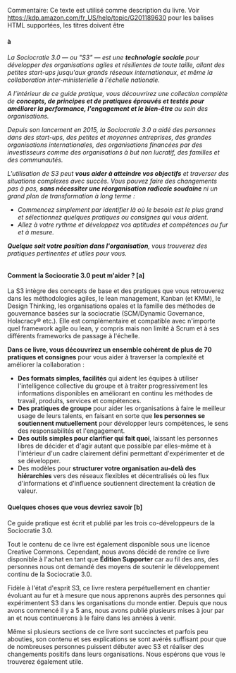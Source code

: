 Commentaire: Ce texte est utilisé comme description du livre. Voir https://kdp.amazon.com/fr_US/help/topic/G201189630 pour les balises HTML supportées, les titres doivent être <h4> à <h6>

La Sociocratie 3.0 — ou "S3" — est une **technologie sociale** pour développer des organisations agiles et résilientes de toute taille, allant des petites start-ups jusqu'aux grands réseaux internationaux, et même la collaboration inter-ministerielle à l'échelle nationale.

A l'intérieur de ce guide pratique, vous découvrirez une collection complète de **concepts, de principes et de pratiques éprouvés et testés pour améliorer la performance, l'engagement et le bien-être** au sein des organisations.

Depuis son lancement en 2015, la Sociocratie 3.0 a aidé des personnes dans des start-ups, des petites et moyennes entreprises, des grandes organisations internationales, des organisations financées par des investisseurs comme des organisations à but non lucratif, des familles et des communautés.

L'utilisation de S3 peut **vous aider à atteindre vos objectifs** et traverser des situations complexes avec succès. Vous pouvez faire des changements pas à pas, **sans nécessiter une réorganisation radicale soudaine** ni un grand plan de transformation à long terme :

-   Commencez simplement par identifier là où le besoin est le plus grand et sélectionnez quelques pratiques ou consignes qui vous aident.
-   Allez à votre rythme et développez vos aptitudes et compétences au fur et à mesure.

**Quelque soit votre position dans l'organisation**, vous trouverez des pratiques pertinentes et utiles pour vous.

#### Comment la Sociocratie 3.0 peut m'aider ? [a]

La S3 intègre des concepts de base et des pratiques que vous retrouverez dans les méthodologies agiles, le lean management, Kanban (et KMM), le Design Thinking, les organisations opales et la famille des méthodes de gouvernance basées sur la sociocratie (SCM/Dynamic Governance, Holacracy® etc.). Elle est complémentaire et compatible avec n'importe quel framework agile ou lean, y compris mais non limité à Scrum et à ses différents frameworks de passage à l'échelle.

**Dans ce livre, vous découvrirez un ensemble cohérent de plus de 70 pratiques et consignes** pour vous aider à traverser la complexité et améliorer la collaboration :

-   **Des formats simples, facilités** qui aident les équipes à utiliser l'intelligence collective du groupe et à traiter progressivement les informations disponibles en améliorant en continu les méthodes de travail, produits, services et compétences.
-   **Des pratiques de groupe** pour aider les organisations à faire le meilleur usage de leurs talents, en faisant en sorte que **les personnes se soutiennent mutuellement** pour développer leurs compétences, le sens des responsabilités et l'engagement.
-   **Des outils simples pour clarifier qui fait quoi**, laissant les personnes libres de décider et d'agir autant que possible par elles-même et à l'intérieur d'un cadre clairement défini permettant d'expérimenter et de se développer.
-   Des modèles pour **structurer votre organisation au-delà des hiérarchies** vers des réseaux flexibles et décentralisés où les flux d'informations et d'influence soutiennent directement la création de valeur.

#### Quelques choses que vous devriez savoir [b]

Ce guide pratique est écrit et publié par les trois co-développeurs de la Sociocratie 3.0.

Tout le contenu de ce livre est également disponible sous une licence Creative Commons. Cependant, nous avons décidé de rendre ce livre disponible à l'achat en tant que **Édition Supporter** car au fil des ans, des personnes nous ont demandé des moyens de soutenir le développement continu de la Sociocratie 3.0.

Fidèle à l'état d'esprit S3, ce livre restera perpétuellement en chantier évoluant au fur et à mesure que nous apprenons auprès des personnes qui expérimentent S3 dans les organisations du monde entier. Depuis que nous avons commencé il y a 5 ans, nous avons publié plusieurs mises à jour par an et nous continuerons à le faire dans les années à venir.

Même si plusieurs sections de ce livre sont succinctes et parfois peu abouties, son contenu et ses explications se sont avérés suffisant pour que de nombreuses personnes puissent débuter avec S3 et réaliser des changements positifs dans leurs organisations. Nous espérons que vous le trouverez également utile.
